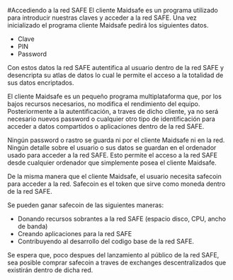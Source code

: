#Accediendo a la red SAFE
El cliente Maidsafe es un programa utilizado para introducir nuestras claves y acceder a la red SAFE. Una vez inicializado el programa cliente Maidsafe pedirá los siguientes datos.

* Clave
* PIN
* Password

Con estos datos la red SAFE autentifica al usuario dentro de la red SAFE y desencripta su atlas de datos lo cual le permite el acceso a la totalidad de sus datos encriptados.

El cliente Maidsafe es un pequeño programa multiplataforma que, por los bajos recursos necesarios, no modifica el rendimiento del equipo. Posteriormente a la autentificación, a traves de dicho cliente, ya no será necesario nuevos password o cualquier otro tipo de identificación para acceder a datos compartidos o aplicaciones dentro de la red SAFE.

Ningún password o rastro se guarda ni por el cliente Maidsafe ni en la red. Ningún detalle sobre el usuario o sus datos se guardan en el ordenador usado para acceder a la red SAFE. Esto permite el acceso a la red SAFE desde cualquier ordenador que simplemente posea el cliente Maidsafe.

De la misma manera que el cliente Maidsafe, el usuario necesita safecoin para acceder a la red. Safecoin es el token que sirve como moneda dentro de la red SAFE.

Se pueden ganar safecoin de las siguientes maneras:

* Donando recursos sobrantes a la red SAFE (espacio disco, CPU, ancho de banda)
* Creando aplicaciones para la red SAFE
* Contribuyendo al desarrollo del codigo base de la red SAFE.

Se espera que, poco despues del lanzamiento al público de la red SAFE, sea posible comprar safecoin a traves de exchanges descentralizados que existirán dentro de dicha red.
